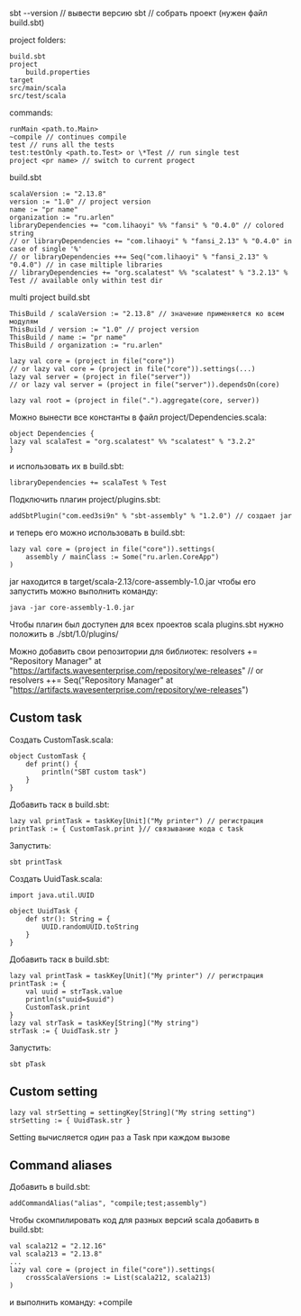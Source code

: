 sbt --version // вывести версию
sbt // собрать проект (нужен файл build.sbt)

project folders:
```
build.sbt
project
	build.properties
target
src/main/scala
src/test/scala
```

commands:
```
runMain <path.to.Main>
~compile // continues compile
test // runs all the tests
test:testOnly <path.to.Test> or \*Test // run single test
project <pr name> // switch to current progect
```

build.sbt
```
scalaVersion := "2.13.8"
version := "1.0" // project version
name := "pr name"
organization := "ru.arlen"
libraryDependencies += "com.lihaoyi" %% "fansi" % "0.4.0" // colored string
// or libraryDependencies += "com.lihaoyi" % "fansi_2.13" % "0.4.0" in case of single '%'
// or libraryDependencies ++= Seq("com.lihaoyi" % "fansi_2.13" % "0.4.0") // in case miltiple libraries
// libraryDependencies += "org.scalatest" %% "scalatest" % "3.2.13" % Test // available only within test dir
```

multi project build.sbt
```
ThisBuild / scalaVersion := "2.13.8" // значение применяется ко всем модулям
ThisBuild / version := "1.0" // project version
ThisBuild / name := "pr name"
ThisBuild / organization := "ru.arlen"

lazy val core = (project in file("core"))
// or lazy val core = (project in file("core")).settings(...)
lazy val server = (project in file("server"))
// or lazy val server = (project in file("server")).dependsOn(core)

lazy val root = (project in file(".").aggregate(core, server))
```

Можно вынести все константы в файл project/Dependencies.scala:
```
object Dependencies {  
lazy val scalaTest = "org.scalatest" %% "scalatest" % "3.2.2"  
}
```

и использовать их в build.sbt:
```
libraryDependencies += scalaTest % Test
```

Подключить плагин project/plugins.sbt:
```
addSbtPlugin("com.eed3si9n" % "sbt-assembly" % "1.2.0") // создает jar
```

и теперь его можно использовать в build.sbt:
```
lazy val core = (project in file("core")).settings(
	assembly / mainClass := Some("ru.arlen.CoreApp")
)
```

jar находится в target/scala-2.13/core-assembly-1.0.jar
чтобы его запустить можно выполнить команду:
```
java -jar core-assembly-1.0.jar
```

Чтобы плагин был доступен для всех проектов scala plugins.sbt нужно положить в ./sbt/1.0/plugins/

Можно добавить свои репозитории для библиотек:
resolvers += "Repository Manager" at "https://artifacts.wavesenterprise.com/repository/we-releases"
// or resolvers ++= Seq("Repository Manager" at "https://artifacts.wavesenterprise.com/repository/we-releases")

## Custom task
Создать CustomTask.scala:
```
object CustomTask {
	def print() {
		println("SBT custom task")
	}
}
```

Добавить таск в build.sbt:
```
lazy val printTask = taskKey[Unit]("My printer") // регистрация
printTask := { CustomTask.print }// связывание кода с task
```

Запустить:
```
sbt printTask
```

Создать UuidTask.scala:
```
import java.util.UUID

object UuidTask {
	def str(): String = {
		UUID.randomUUID.toString
	}
}
```

Добавить таск в build.sbt:
```
lazy val printTask = taskKey[Unit]("My printer") // регистрация
printTask := {
	val uuid = strTask.value
	println(s"uuid=$uuid")
	CustomTask.print
}
lazy val strTask = taskKey[String]("My string")
strTask := { UuidTask.str }
```

Запустить:
```
sbt pTask
```

## Custom setting
```
lazy val strSetting = settingKey[String]("My string setting")
strSetting := { UuidTask.str }
```

Setting вычисляется один раз а Task при каждом вызове

## Command aliases
Добавить в build.sbt:
```
addCommandAlias("alias", "compile;test;assembly")
```

Чтобы скомпилировать код для разных версий scala добавить в build.sbt:
```
val scala212 = "2.12.16"
val scala213 = "2.13.8"
...
lazy val core = (project in file("core")).settings(
	crossScalaVersions := List(scala212, scala213)
)
```

и выполнить команду: +compile

